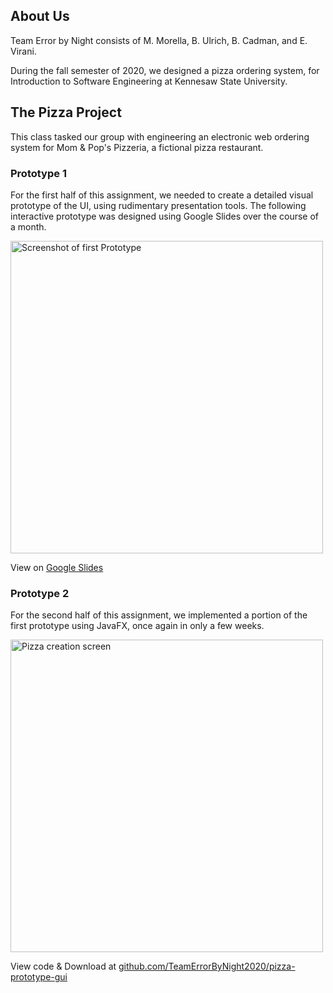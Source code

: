 ## About Us

Team Error by Night consists of M. Morella, B. Ulrich, B. Cadman, and E. Virani.

During the fall semester of 2020, we designed a pizza ordering system, for Introduction to Software Engineering at Kennesaw State University.

## The Pizza Project

This class tasked our group with engineering an electronic web  ordering system for Mom & Pop's Pizzeria, a fictional pizza restaurant.

### Prototype 1

For the first half of this assignment, we needed to create a detailed visual prototype of the UI, using rudimentary presentation tools. The following interactive prototype was designed using Google Slides over the course of a month.

[<img width="500" src="https://i.imgur.com/vpzxvFv.png" alt="Screenshot of first Prototype">](https://rb.gy/eczcnp)

View on [Google Slides](https://rb.gy/eczcnp)

### Prototype 2

For the second half of this assignment, we implemented a portion of the first prototype using JavaFX, once again in only a few weeks.

[<img width="500" alt="Pizza creation screen" src="https://user-images.githubusercontent.com/4561733/100676416-dafa0100-3336-11eb-9d5d-50f82867830e.png">](https://github.com/TeamErrorByNight2020/pizza-prototype-gui)

View code & Download at [github.com/TeamErrorByNight2020/pizza-prototype-gui](https://github.com/TeamErrorByNight2020/pizza-prototype-gui)
